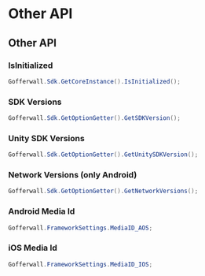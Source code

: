 # Other API
## Other API
### IsInitialized
```csharp
Gofferwall.Sdk.GetCoreInstance().IsInitialized();
```

### SDK Versions
```csharp
Gofferwall.Sdk.GetOptionGetter().GetSDKVersion();
```

### Unity SDK Versions
```csharp
Gofferwall.Sdk.GetOptionGetter().GetUnitySDKVersion();
```

### Network Versions (only Android)
```csharp
Gofferwall.Sdk.GetOptionGetter().GetNetworkVersions();
```

### Android Media Id
```csharp
Gofferwall.FrameworkSettings.MediaID_AOS;
```

### iOS Media Id
```csharp
Gofferwall.FrameworkSettings.MediaID_IOS;
```
